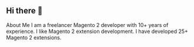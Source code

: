 ## Hi there 👋

About Me
I am a freelancer Magento 2 developer with 10+ years of experience. I like Magento 2 extension development. I have developed 25+ Magento 2 extensions. 

